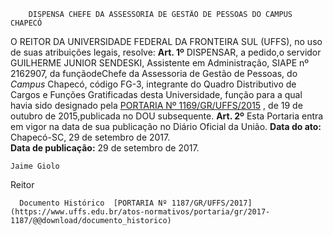         DISPENSA CHEFE DA ASSESSORIA DE GESTÃO DE PESSOAS DO CAMPUS CHAPECÓ  

 O REITOR DA UNIVERSIDADE FEDERAL DA FRONTEIRA SUL (UFFS), no uso de suas atribuições legais, resolve:   **Art. 1º** DISPENSAR, a pedido,o servidor GUILHERME JUNIOR SENDESKI, Assistente em Administração, SIAPE nº 2162907, da funçãodeChefe da Assessoria de Gestão de Pessoas, do *Campus* Chapecó, código FG-3, integrante do Quadro Distributivo de Cargos e Funções Gratificadas desta Universidade, função para a qual havia sido designado pela [PORTARIA Nº 1169/GR/UFFS/2015](https://www.uffs.edu.br/atos-normativos/portaria/gr/2015-1169)  , de 19 de outubro de 2015,publicada no DOU subsequente.   **Art. 2º** Esta Portaria entra em vigor na data de sua publicação no Diário Oficial da União.      **Data do ato:** Chapecó-SC, 29 de setembro de 2017.   
 **Data de publicação:**  29 de setembro de 2017. 

    Jaime Giolo   
 Reitor 

      Documento Histórico  [PORTARIA Nº 1187/GR/UFFS/2017](https://www.uffs.edu.br/atos-normativos/portaria/gr/2017-1187/@@download/documento_historico)     
      